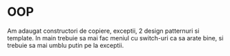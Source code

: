 # OOP
Am adaugat constructori de copiere, exceptii, 2 design patternuri si template. In main trebuie sa mai fac meniul cu switch-uri ca sa arate bine, si trebuie sa mai umblu putin pe la exceptii.
